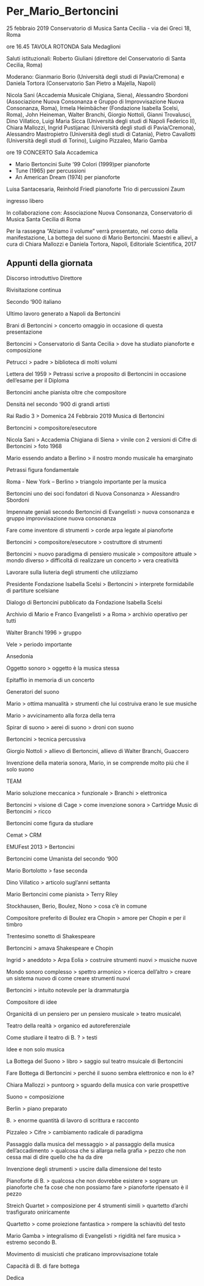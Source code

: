 # Per_Mario_Bertoncini

25 febbraio 2019
Conservatorio di Musica Santa Cecilia - via dei Greci 18, Roma

ore 16.45 TAVOLA ROTONDA Sala Medaglioni

Saluti istituzionali: Roberto Giuliani (direttore del Conservatorio di Santa Cecilia, Roma)

Moderano: Gianmario Borio (Università degli studi di Pavia/Cremona) e Daniela Tortora (Conservatorio San Pietro a Majella, Napoli)

Nicola Sani (Accademia Musicale Chigiana, Siena), Alessandro Sbordoni (Associazione Nuova Consonanza e Gruppo di Improvvisazione Nuova Consonanza, Roma), Irmela Heimbächer (Fondazione Isabella Scelsi, Roma), John Heineman, Walter Branchi, Giorgio Nottoli, Gianni Trovalusci, Dino Villatico, Luigi Maria Sicca (Università degli studi di Napoli Federico II), Chiara Mallozzi, Ingrid Pustijanac (Università degli studi di Pavia/Cremona), Alessandro Mastropietro (Università degli studi di Catania), Pietro Cavallotti (Università degli studi di Torino), Luigino Pizzaleo, Mario Gamba

 

ore 19 CONCERTO Sala Accademica

- Mario Bertoncini Suite ’99 Colori (1999)per pianoforte
- Tune (1965) per percussioni
- An American Dream (1974) per pianoforte

 

Luisa Santacesaria, Reinhold Friedl pianoforte
Trio di percussioni Zaum

ingresso libero

In collaborazione con: Associazione Nuova Consonanza, Conservatorio di Musica Santa Cecilia di Roma

Per la rassegna “Alziamo il volume” verrà presentato, nel corso della manifestazione,  La bottega del suono di Mario Bertoncini. Maestri e allievi, a cura di Chiara Mallozzi e Daniela Tortora, Napoli, Editoriale Scientifica, 2017

## Appunti della giornata


Discorso introduttivo Direttore 

Rivisitazione continua

Secondo ‘900 italiano

Ultimo lavoro generato a Napoli da Bertoncini

Brani di Bertoncini > concerto omaggio in occasione di questa presentazione

Bertoncini > Conservatorio di Santa Cecilia > dove ha studiato pianoforte e composizione

Petrucci > padre > biblioteca di molti volumi

Lettera del 1959 > Petrassi scrive a proposito di Bertoncini in occasione dell’esame per il Diploma

Bertoncini anche pianista oltre che compositore

Densitá nel secondo ‘900 di grandi artisti

Rai Radio 3 > Domenica 24 Febbraio 2019 Musica di Bertoncini

Bertoncini > compositore/esecutore

Nicola Sani > Accademia Chigiana di Siena >  vinile con 2 versioni di Cifre di Bertoncini > foto 1968 

Mario essendo andato a Berlino > il nostro mondo musicale ha emarginato

Petrassi figura fondamentale 

Roma - New York – Berlino > triangolo importante per la musica

Bertoncini uno dei soci fondatori di Nuova Consonanza > Alessandro Sbordoni

Impennate geniali secondo Bertoncini di Evangelisti > nuova consonanza e gruppo improvvisazione nuova consonanza

Fare come inventore di strumenti > corde arpa legate al pianoforte

Bertoncini > compositore/esecutore > costruttore di strumenti

Bertoncini > nuovo paradigma di pensiero musicale > compositore attuale > mondo diverso > difficoltá di realizzare un concerto > vera creatività

Lavorare sulla liuteria degli strumenti che utilizziamo 

Presidente Fondazione Isabella Scelsi > Bertoncini > interprete formidabile di partiture scelsiane  

Dialogo di Bertoncini pubblicato da Fondazione Isabella Scelsi

Archivio di Mario e Franco Evangelisti > a Roma > archivio operativo per tutti

Walter Branchi 1996 > gruppo 

Vele  > periodo importante

Ansedonia

Oggetto sonoro > oggetto è la musica stessa

Epitaffio in memoria di un concerto 

Generatori del suono

Mario > ottima manualità > strumenti che lui costruiva erano le sue musiche 

Mario > avvicinamento alla forza della terra 

Spirar di suono > aerei di suono  > droni con suono 
 
Bertoncini > tecnica percussiva 

Giorgio Nottoli > allievo di Bertoncini, allievo di Walter Branchi, Guaccero

Invenzione della materia sonora, Mario, in se comprende molto piú che il solo suono

TEAM 

Mario soluzione meccanica > funzionale > Branchi > elettronica

Bertoncini > visione di Cage > come invenzione sonora > Cartridge Music di Bertoncini > ricco 

Bertoncini  come figura da studiare 

Cemat > CRM 
 
EMUFest 2013 > Bertoncini

Bertoncini come Umanista del secondo ‘900

Mario Bortolotto > fase seconda 

Dino Villatico > articolo sugl’anni settanta 

Mario Bertoncini come pianista > Terry Riley 

Stockhausen, Berio, Boulez, Nono > cosa c’è in comune 

Compositore preferito di Boulez era Chopin > amore per Chopin e per il timbro 

Trentesimo sonetto di Shakespeare

Bertoncini  > amava Shakespeare e Chopin 

Ingrid > aneddoto > Arpa Eolia > costruire strumenti nuovi > musiche nuove 

Mondo sonoro complesso > spettro armonico > ricerca dell’altro > creare un sistema nuovo di come creare strumenti nuovi 

Bertoncini > intuito notevole per la drammaturgia 

Compositore di idee

Organicitá di un pensiero per un pensiero musicale > teatro musicale\

Teatro della realtà > organico ed autoreferenziale 

Come studiare il teatro di B. ? > testi  

Idee e non solo musica 

La Bottega del Suono > libro > saggio sul teatro msuicale di Bertoncini

Fare Bottega di Bertoncini > perché il suono sembra elettronico e non lo è?

Chiara Mallozzi >  puntoorg > sguardo della musica con varie prospettive

Suono = composizione

Berlin > piano preparato 

B. > enorme quantità di lavoro di scrittura e racconto

Pizzaleo >  Cifre > cambiamento radicale di paradigma

Passaggio dalla musica del messaggio > al  passaggio della musica dell’accadimento > qualcosa che si allarga nella grafia > pezzo che non cessa mai di dire quello che ha da dire 

Invenzione degli strumenti > uscire dalla dimensione del testo 

Pianoforte di B. > qualcosa che non dovrebbe esistere > sognare un pianoforte che fa cose che non possiamo fare > pianoforte ripensato è il pezzo

Streich Quartet > composizione per 4 strumenti simili > quartetto d’archi trasfigurato oniricamente

Quartetto > come proiezione fantastica > rompere la schiavitù del testo  

Mario Gamba > integralismo di Evangelisti > rigidità nel fare musica > estremo secondo B.

Movimento di musicisti che praticano improvvisazione totale  

Capacità di B. di fare bottega

Dedica
